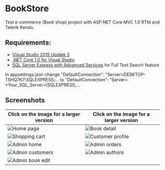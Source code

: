 # BookStore
Test e-commerce (Book shop) project with ASP.NET Core MVC 1.0 RTM and Telerik Kendo.
## Requirements:
- [Visual Studio 2015 Update 3](https://www.microsoft.com/net/core#windows)
- [.NET Core 1.0 for Visual Studio](https://www.microsoft.com/net/core#windows)
- [SQL Server Express with Advanced Services](https://www.microsoft.com/en-us/cloud-platform/sql-server-editions-express) for Full Text Search feature

In appsettings.json change "DefaultConnection": "Server=DESKTOP-T5HQ7K7\\SQLEXPRESS;... 
to "DefaultConnection": "Server=<Your_SQL_Server>\\SQLEXPRESS;...

## Screenshots
Click on the image for a larger version | Click on the image for a larger version
------ | ------
![Home page](/../screenshots/home.jpg?raw=true "Home page") | ![Book detail](/../screenshots/book-detail.jpg?raw=true "Book detail")
![Shopping cart](/../screenshots/cart.jpg?raw=true "Shopping cart") | ![Customer profile](/../screenshots/profile.jpg?raw=true "Customer profile")
![Admin home](/../screenshots/admin-home.jpg?raw=true "Admin home") | ![Admin orders](/../screenshots/admin-orders.jpg?raw=true "Admin orders")
![Admin customers](/../screenshots/admin-customers.jpg?raw=true "Admin customers") |![Admin authors](/../screenshots/admin-authors.jpg?raw=true "Admin authors")
![Admin book edit](/../screenshots/admin-book-edit.jpg?raw=true "Admin book edit")|
